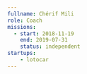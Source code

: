 ```yaml
---
fullname: Chérif Mili
role: Coach
missions:
  - start: 2018-11-19
    end: 2019-07-31
    status: independent
startups:
    - lotocar
---
```

